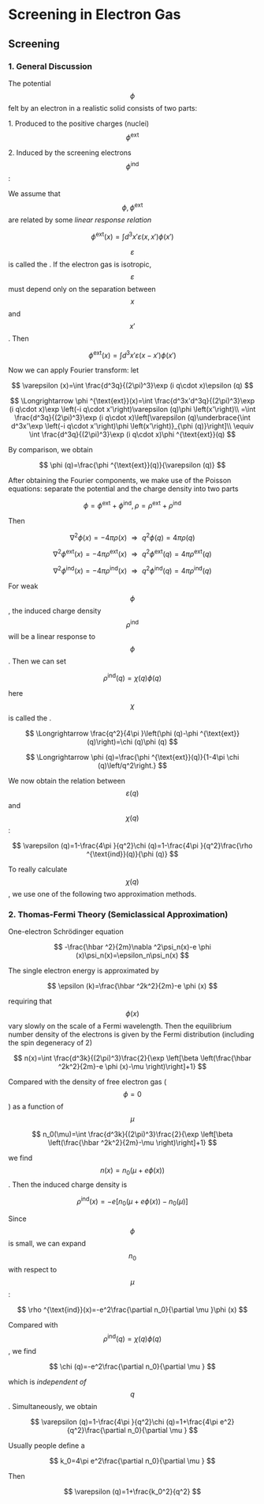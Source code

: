 # Screening in Electron Gas

Screening
---------

### 1. General Discussion

The potential $$
\phi$$
 felt by an electron in a realistic solid consists
of two parts:

1\. Produced to the positive charges (nuclei) $$
\phi ^{\text{ext}}
$$

2\. Induced by the screening electrons $$
\phi ^{\text{ind}}$$
:

We assume that $$
\phi ,\phi ^{\text{ext}}$$
 are related by some *linear
response relation*

$$
\phi ^{\text{ext}}(x)=\int d^3x'\varepsilon \left(x,x'\right)\phi \left(x'\right)
$$

$$
\varepsilon$$
 is called the . If the electron gas is isotropic,
$$
\varepsilon$$
 must depend only on the separation between $$
x$$
 and $$
x'$$
.
Then

$$
\phi ^{\text{ext}}(x)=\int d^3x'\varepsilon \left(x-x'\right)\phi \left(x'\right)
$$

Now we can apply Fourier transform: let

$$
\varepsilon (x)=\int \frac{d^3q}{(2\pi)^3}\exp (i q\cdot x)\epsilon (q)
$$

$$
\Longrightarrow  \phi ^{\text{ext}}(x)=\int \frac{d^3x'd^3q}{(2\pi)^3}\exp (i q\cdot x)\exp \left(-i q\cdot x'\right)\varepsilon (q)\phi \left(x'\right)\\
=\int \frac{d^3q}{(2\pi)^3}\exp (i q\cdot x)\left[\varepsilon (q)\underbrace{\int d^3x'\exp \left(-i q\cdot x'\right)\phi \left(x'\right)}_{\phi
(q)}\right]\\
\equiv \int \frac{d^3q}{(2\pi)^3}\exp (i q\cdot x)\phi ^{\text{ext}}(q)
$$

By comparison, we obtain

$$
\phi (q)=\frac{\phi ^{\text{ext}}(q)}{\varepsilon (q)}
$$

After obtaining the Fourier components, we make use of the Poisson
equations: separate the potential and the charge density into two parts

$$
\phi =\phi ^{\text{ext}}+\phi ^{\text{ind}}, \rho =\rho ^{\text{ext}}+\rho ^{\text{ind}}
$$

Then

$$
\nabla ^2\phi (x)=-4\pi  \rho (x)\text{              }\Longrightarrow \text{  }q^2\phi (q)=4\pi  \rho (q)
$$

$$
\nabla ^2\phi ^{\text{ext}}(x)=-4\pi  \rho ^{\text{ext}}(x)\text{    }\Longrightarrow \text{  }q^2\phi ^{\text{ext}}(q)=4\pi  \rho ^{\text{ext}}(q)
$$

$$
\nabla ^2\phi ^{\text{ind}}(x)=-4\pi  \rho ^{\text{ind}}(x)\text{    }\Longrightarrow \text{  }q^2\phi ^{\text{ind}}(q)=4\pi  \rho ^{\text{ind}}(q)
$$

For weak $$
\phi$$
, the induced charge density $$
\rho ^{\text{ind}}$$
 will be
a linear response to $$
\phi$$
. Then we can set

$$
\rho ^{\text{ind}}(q)=\chi (q)\phi (q)
$$

here $$
\chi$$
 is called the .

$$
\Longrightarrow  \frac{q^2}{4\pi }\left(\phi (q)-\phi ^{\text{ext}}(q)\right)=\chi (q)\phi (q)
$$

$$
\Longrightarrow  \phi (q)=\frac{\phi ^{\text{ext}}(q)}{1-4\pi  \chi (q)\left/q^2\right.}
$$

We now obtain the relation between $$
\varepsilon (q)$$
 and $$
\chi (q)$$
:

$$
\varepsilon (q)=1-\frac{4\pi }{q^2}\chi (q)=1-\frac{4\pi }{q^2}\frac{\rho ^{\text{ind}}(q)}{\phi (q)}
$$

To really calculate $$
\chi (q)$$
, we use one of the following two
approximation methods.

### 2. Thomas-Fermi Theory (Semiclassical Approximation)

One-electron Schrödinger equation

$$
-\frac{\hbar ^2}{2m}\nabla ^2\psi_n(x)-e \phi (x)\psi_n(x)=\epsilon_n\psi_n(x)
$$

The single electron energy is approximated by

$$
\epsilon (k)=\frac{\hbar ^2k^2}{2m}-e \phi (x)
$$

requiring that $$
\phi (x)$$
 vary slowly on the scale of a Fermi
wavelength. Then the equilibrium number density of the electrons is
given by the Fermi distribution (including the spin degeneracy of 2)

$$
n(x)=\int \frac{d^3k}{(2\pi)^3}\frac{2}{\exp \left[\beta  \left(\frac{\hbar ^2k^2}{2m}-e \phi (x)-\mu \right)\right]+1}
$$

Compared with the density of free electron gas ($$
\phi =0$$
) as a function
of $$
\mu
$$

$$
n_0(\mu)=\int \frac{d^3k}{(2\pi)^3}\frac{2}{\exp \left[\beta  \left(\frac{\hbar ^2k^2}{2m}-\mu \right)\right]+1}
$$

we find $$
n(x)=n_0(\mu +e \phi (x))$$
. Then the induced charge density is

$$
\rho ^{\text{ind}}(x)=-e\left[n_0(\mu +e \phi (x))-n_0(\mu)\right]
$$

Since $$
\phi$$
 is small, we can expand $$
n_0$$
 with respect to $$
\mu$$
:

$$
\rho ^{\text{ind}}(x)=-e^2\frac{\partial n_0}{\partial \mu }\phi (x)
$$

Compared with $$
\rho ^{\text{ind}}(q)=\chi (q)\phi (q)$$
, we find

$$
\chi (q)=-e^2\frac{\partial n_0}{\partial \mu }
$$

which is *independent of* $$
q$$
. Simultaneously, we obtain

$$
\varepsilon (q)=1-\frac{4\pi }{q^2}\chi (q)=1+\frac{4\pi  e^2}{q^2}\frac{\partial n_0}{\partial \mu }
$$

Usually people define a

$$
k_0=4\pi  e^2\frac{\partial n_0}{\partial \mu }
$$

Then

$$
\varepsilon (q)=1+\frac{k_0^2}{q^2}
$$